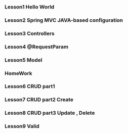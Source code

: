 ### Lesson1 Hello World
### Lesson2 Spring MVC JAVA-based configuration
### Lesson3 Controllers
### Lesson4 @RequestParam
### Lesson5 Model
### HomeWork
### Lesson6 CRUD part1
### Lesson7 CRUD part2 Create 
### Lesson8 CRUD part3 Update , Delete
### Lesson9 Valid
